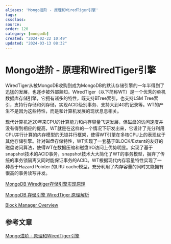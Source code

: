 ```yaml
---
aliases: 'Mongo进阶 - 原理和WiredTiger引擎'
tags: 
cssclass:
source:
order: 120
category: [mongodb]
created: "2024-02-22 10:49"
updated: "2024-03-13 08:32"
---
```


# Mongo进阶 - 原理和WiredTiger引擎

WiredTiger从被MongoDB收购到成为MongoDB的默认存储引擎的一年半得到了迅猛的发展，也逐步被外部熟知。WiredTiger（以下简称WT）是一个优秀的单机数据库存储引擎，它拥有诸多的特性，既支持BTree索引，也支持LSM Tree索引，支持行存储和列存储，实现ACID级别事务、支持大到4G的记录等。WT的产生不是因为这些特性，而是和计算机发展的现状息息相关。

现代计算机近20年来CPU的计算能力和内存容量飞速发展，但磁盘的访问速度并没有得到相应的提高，WT就是在这样的一个情况下研发出来，它设计了充分利用CPU并行计算的内存模型的无锁并行框架，使得WT引擎在多核CPU上的表现优于其他存储引擎。针对磁盘存储特性，WT实现了一套基于BLOCK/Extent的友好的磁盘访问算法，使得WT在数据压缩和磁盘I/O访问上优势明显。实现了基于snapshot技术的ACID事务，snapshot技术大大简化了WT的事务模型，摒弃了传统的事务锁隔离又同时能保证事务的ACID。WT根据现代内存容量特性实现了一种基于Hazard Pointer 的LRU cache模型，充分利用了内存容量的同时又能拥有很高的事务读写并发。

[MongoDB Wiredtiger存储引擎实现原理](https://mongoing.com/archives/2540)

[MongoDB 存储引擎 WiredTiger 原理解析](https://mongoing.com/archives/5367)

[Block Manager Overview](https://github.com/wiredtiger/wiredtiger/wiki/Block-Manager-Overview)

## 参考文章

[Mongo进阶 - 原理和WiredTiger引擎](https://pdai.tech/md/db/nosql-mongo/mongo-y-introduce.html)